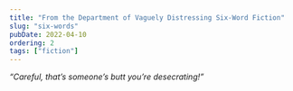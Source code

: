 ```yaml
---
title: "From the Department of Vaguely Distressing Six-Word Fiction"
slug: "six-words"
pubDate: 2022-04-10
ordering: 2
tags: ["fiction"]
---
```


_“Careful, that’s someone’s butt you’re desecrating!”_

